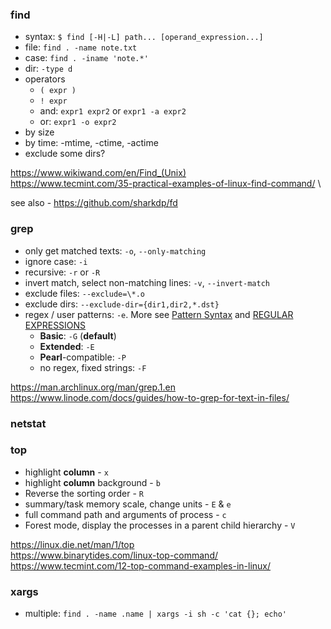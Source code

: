 
### find
* syntax: `$ find [-H|-L] path... [operand_expression...]`
* file: `find . -name note.txt`
* case: `find . -iname 'note.*'`
* dir: `-type d`
* operators
   * `( expr )`
   * `! expr`
   * and: `expr1 expr2` or `expr1 -a expr2`
   * or: `expr1 -o expr2`
* by size
* by time: -mtime, -ctime, -actime
* exclude some dirs?

https://www.wikiwand.com/en/Find_(Unix) \
https://www.tecmint.com/35-practical-examples-of-linux-find-command/ \

see also - https://github.com/sharkdp/fd

### grep
* only get matched texts: `-o`, `--only-matching`
* ignore case: `-i`
* recursive: `-r` or `-R`
* invert match, select non-matching lines: `-v`, `--invert-match`
* exclude files: `--exclude=\*.o`
* exclude dirs: `--exclude-dir={dir1,dir2,*.dst}`
* regex / user patterns: `-e`. More see [Pattern Syntax](https://man.archlinux.org/man/grep.1.en#Pattern_Syntax) and [REGULAR EXPRESSIONS](https://man.archlinux.org/man/grep.1.en#REGULAR_EXPRESSIONS)
    * **Basic**: `-G` (**default**)
    *  **Extended**: `-E`
    *  **Pearl**-compatible: `-P`
    *  no regex, fixed strings: `-F`

https://man.archlinux.org/man/grep.1.en \
https://www.linode.com/docs/guides/how-to-grep-for-text-in-files/

### netstat

### top
* highlight **column** - `x`
* highlight **column** background - `b`
* Reverse the sorting order - `R`
* summary/task memory scale, change units - `E` & `e`
* full command path and arguments of process - `c`
* Forest mode, display the processes in a parent child hierarchy - `V`

https://linux.die.net/man/1/top <br/>
https://www.binarytides.com/linux-top-command/  <br/>
https://www.tecmint.com/12-top-command-examples-in-linux/

### xargs
* multiple: `find . -name .name | xargs -i sh -c 'cat {}; echo'`
